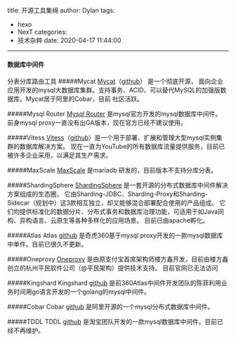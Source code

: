 title: 开源工具集绵
author: Dylan
tags:
  - hexo
  - NexT
categories:
  - 技术杂粹
date: 2020-04-17 11:44:00
---
#### 数据库中间件
分表分库路由工具
#####Mycat
[Mycat](http://mycat.io/)（[github](https://github.com/MyCATApache/Mycat-Server)） 是一个彻底开源，
面向企业应用开发的mysql大数据库集群。支持事务、ACID、可以替代MySQL的加强版数据库。Mycat居于阿里的Cobar，目前
社区活跃。

#####Mysql Router
[Mysql Router](https://www.mysql.com/cn/products/enterprise/router.html) 是mysql官方开发的mysql数据库中间件。
前身mysql proxy一直没有出GA版本，现在官方已经不建议使用。

#####Vitess
[Vitess](https://vitess.io/)（[github](https://github.com/vitessio/vitess)）是一个用于部署、扩展和管理大型mysql实例集群的数据库解决方案。
现在一直为YouTube的所有数据库流量提供服务，目前已被许多企业采用，以满足其生产需求。

#####MaxScale
[MaxScale](https://mariadb.com/kb/en/maxscale/) 是mariadb 研发的，目前版本不支持分库分表。

#####ShardingSphere
[ShardingSphere](http://shardingsphere.apache.org/index_zh.html) 是一套开源的分布式数据库中间件解决方案组成的生态圈，
它由Sharding-JDBC、Sharding-Proxy和Sharding-Sidecar（规划中）这3款相互独立，却又能够混合部署配合使用的产品组成。
它们均提供标准化的数据分片、分布式事务和数据库治理功能，可适用于如Java同构、异构语言、云原生等各种多样化的应用场景。
目前已由apache孵化。

#####Atlas
Atlas [github](https://github.com/Qihoo360/Atlas) 是奇虎360基于mysql proxy开发的一款mysql数据库中单件。目前已很久不更新。

#####Oneproxy
[Oneproxy](http://www.onexsoft.com) 是由原支付宝首席架构师楼方鑫开发，目前由楼方鑫创立的杭州平民软件公司（@平民架构）提供技术支持。
目前官网已无法访问

#####Kingshard
Kingshard [github](https://github.com/flike/kingshard) 是前360Atlas中间件开发团队的陈菲利用业务时间用go语言开发的一个golang的mysql中间件。

#####Cobar
Cobar [github](https://github.com/alibaba/cobar) 是阿里开源的一个mysql分布式数据库中间件。

#####TDDL
TDDL [github](https://github.com/alibaba/tb_tddl) 是淘宝团队开发的一款mysql数据库中间件。目前已经不再维护。